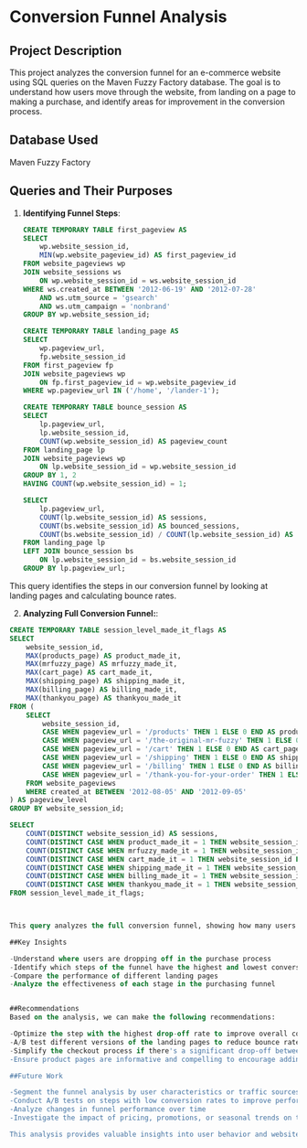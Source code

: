 # Conversion Funnel Analysis

## Project Description

This project analyzes the conversion funnel for an e-commerce website using SQL queries on the Maven Fuzzy Factory database. The goal is to understand how users move through the website, from landing on a page to making a purchase, and identify areas for improvement in the conversion process.

## Database Used

Maven Fuzzy Factory

## Queries and Their Purposes

1. **Identifying Funnel Steps**:
   ```sql
   CREATE TEMPORARY TABLE first_pageview AS
   SELECT 
       wp.website_session_id, 
       MIN(wp.website_pageview_id) AS first_pageview_id
   FROM website_pageviews wp
   JOIN website_sessions ws
       ON wp.website_session_id = ws.website_session_id
   WHERE ws.created_at BETWEEN '2012-06-19' AND '2012-07-28'
       AND ws.utm_source = 'gsearch'
       AND ws.utm_campaign = 'nonbrand'
   GROUP BY wp.website_session_id;

   CREATE TEMPORARY TABLE landing_page AS
   SELECT 
       wp.pageview_url, 
       fp.website_session_id 
   FROM first_pageview fp
   JOIN website_pageviews wp
       ON fp.first_pageview_id = wp.website_pageview_id
   WHERE wp.pageview_url IN ('/home', '/lander-1');

   CREATE TEMPORARY TABLE bounce_session AS
   SELECT 
       lp.pageview_url, 
       lp.website_session_id, 
       COUNT(wp.website_session_id) AS pageview_count
   FROM landing_page lp
   JOIN website_pageviews wp
       ON lp.website_session_id = wp.website_session_id
   GROUP BY 1, 2
   HAVING COUNT(wp.website_session_id) = 1;

   SELECT 
       lp.pageview_url,
       COUNT(lp.website_session_id) AS sessions,
       COUNT(bs.website_session_id) AS bounced_sessions,
       COUNT(bs.website_session_id) / COUNT(lp.website_session_id) AS bounce_rate
   FROM landing_page lp
   LEFT JOIN bounce_session bs
       ON lp.website_session_id = bs.website_session_id
   GROUP BY lp.pageview_url;


This query identifies the steps in our conversion funnel by looking at landing pages and calculating bounce rates.


2. **Analyzing Full Conversion Funnel:**:
```sql
CREATE TEMPORARY TABLE session_level_made_it_flags AS
SELECT 
    website_session_id,
    MAX(products_page) AS product_made_it,
    MAX(mrfuzzy_page) AS mrfuzzy_made_it,
    MAX(cart_page) AS cart_made_it,
    MAX(shipping_page) AS shipping_made_it,
    MAX(billing_page) AS billing_made_it,
    MAX(thankyou_page) AS thankyou_made_it
FROM (
    SELECT 
        website_session_id,
        CASE WHEN pageview_url = '/products' THEN 1 ELSE 0 END AS products_page,
        CASE WHEN pageview_url = '/the-original-mr-fuzzy' THEN 1 ELSE 0 END AS mrfuzzy_page,
        CASE WHEN pageview_url = '/cart' THEN 1 ELSE 0 END AS cart_page,
        CASE WHEN pageview_url = '/shipping' THEN 1 ELSE 0 END AS shipping_page,
        CASE WHEN pageview_url = '/billing' THEN 1 ELSE 0 END AS billing_page,
        CASE WHEN pageview_url = '/thank-you-for-your-order' THEN 1 ELSE 0 END AS thankyou_page
    FROM website_pageviews
    WHERE created_at BETWEEN '2012-08-05' AND '2012-09-05'
) AS pageview_level
GROUP BY website_session_id;

SELECT 
    COUNT(DISTINCT website_session_id) AS sessions,
    COUNT(DISTINCT CASE WHEN product_made_it = 1 THEN website_session_id ELSE NULL END) AS to_products,
    COUNT(DISTINCT CASE WHEN mrfuzzy_made_it = 1 THEN website_session_id ELSE NULL END) AS to_mrfuzzy,
    COUNT(DISTINCT CASE WHEN cart_made_it = 1 THEN website_session_id ELSE NULL END) AS to_cart,
    COUNT(DISTINCT CASE WHEN shipping_made_it = 1 THEN website_session_id ELSE NULL END) AS to_shipping,
    COUNT(DISTINCT CASE WHEN billing_made_it = 1 THEN website_session_id ELSE NULL END) AS to_billing,
    COUNT(DISTINCT CASE WHEN thankyou_made_it = 1 THEN website_session_id ELSE NULL END) AS to_thankyou
FROM session_level_made_it_flags;



This query analyzes the full conversion funnel, showing how many users reach each step of the purchasing process.

##Key Insights

-Understand where users are dropping off in the purchase process
-Identify which steps of the funnel have the highest and lowest conversion rates
-Compare the performance of different landing pages
-Analyze the effectiveness of each stage in the purchasing funnel


##Recommendations
Based on the analysis, we can make the following recommendations:

-Optimize the step with the highest drop-off rate to improve overall conversions
-A/B test different versions of the landing pages to reduce bounce rates
-Simplify the checkout process if there's a significant drop-off between cart and purchase
-Ensure product pages are informative and compelling to encourage adding items to cart

##Future Work

-Segment the funnel analysis by user characteristics or traffic sources
-Conduct A/B tests on steps with low conversion rates to improve performance
-Analyze changes in funnel performance over time
-Investigate the impact of pricing, promotions, or seasonal trends on the conversion funnel

This analysis provides valuable insights into user behavior and website performance, allowing for data-driven decisions to optimize the conversion funnel and improve overall e-commerce performance.

